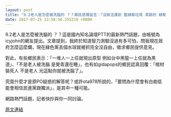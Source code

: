 ```yaml
---
layout: post
title: "9.2老人是怎麼被洗腦的 ？？鄉民感慨留言：「沒辦法護航 藍綠都垃圾 其餘的 綠都是垃圾 結案」。"
date: 2017-07-25 13:58:56.255219 +0800
---
```


9.2老人是怎麼被洗腦的 ？？這是國內知名論壇PTT的最新熱門話題，由帳號為icyjohn的網友提出。文章提到，我終於知道智力測驗沒過有多可怕，問我現在政府怎麼這麼爛，現在綠色黨丟個水球就被抓完全沒自由，徵求鄉民提供意見。

對此，有些鄉民表示：「一堆人一上任就現出原型 例如台中黑龍一上任就為黑道」、「不是老人被洗腦 是覺青還在睡」，也有如gidapops的鄉民認真回覆：「棺材裝死人 不是老人 光這點你就被洗腦了」。

究竟什麼才是原PO疑惑的解答呢？或許ota978所說的，「要問為什麼會有白痴低能會相信民進黨跟獨派」，是其中一種可能。

網路熱門話題，記者快抄與你一同討論。

<a href = "https://www.ptt.cc/bbs/Gossiping/M.1500936594.A.F38.html">原文連結</a>

